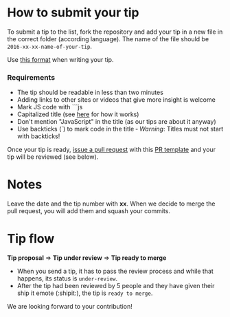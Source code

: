 # How to submit your tip

To submit a tip to the list, fork the repository and add your tip in a new file in the correct folder (according language).  The name of the file should be `2016-xx-xx-name-of-your-tip`.

Use [this format](https://github.com/loverajoel/jstips/blob/gh-pages/POST_TEMPLATE.md) when writing your tip. 

### Requirements
- The tip should be readable in less than two minutes
- Adding links to other sites or videos that give more insight is welcome
- Mark JS code with ```js
- Capitalized title (see [here](http://grammar.yourdictionary.com/capitalization/rules-for-capitalization-in-titles.html) for how it works)
- Don't mention "JavaScript" in the title (as our tips are about it anyway)
- Use backticks (`) to mark code in the title ‐ _Warning_: Titles must not start with backticks!

Once your tip is ready, [issue a pull request](https://help.github.com/articles/using-pull-requests/) with this [PR template](https://github.com/loverajoel/jstips/blob/gh-pages/PULL_REQUEST_TEMPLATE.md) and your tip will be reviewed (see below).

# Notes

Leave the date and the tip number with **xx**. When we decide to merge the pull request, you will add them and squash your commits.

# Tip flow

**Tip proposal** ⇒ **Tip under review** ⇒ **Tip ready to merge**

- When you send a tip, it has to pass the review process and while that happens, its status is `under-review`.
- After the tip had been reviewed by 5 people and they have given their ship it emote (:shipit:), the tip is `ready to merge`.


We are looking forward to your contribution!

